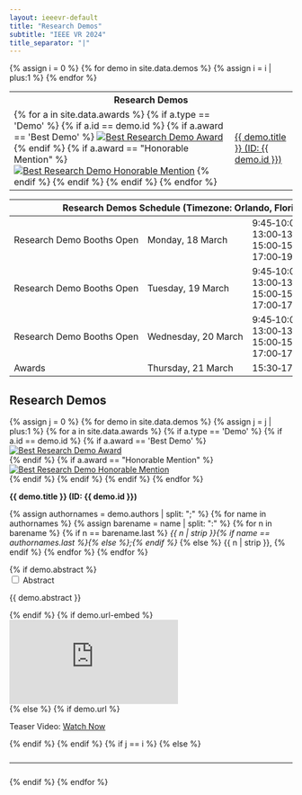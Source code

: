 ```yaml
---
layout: ieeevr-default
title: "Research Demos"
subtitle: "IEEE VR 2024"
title_separator: "|"
---
```


<div>
    <table class="styled-table">
        <tr>
            <th colspan="2">Research Demos</th>
        </tr>        
        {% assign i = 0 %}
        {% for demo in site.data.demos %}
            {% assign i = i | plus:1 %}
            <tr>
                <td>
                    {% for a in site.data.awards %}  
                        {% if a.type == 'Demo' %}
                            {% if a.id == demo.id %}
                                {% if a.award == 'Best Demo' %}
                                    <a href="{{ "/awards/conference-awards" | relative_url }}#demo-best"><img src= "{{ "/assets/images/awards/best.png" | relative_url }}" title="Best Research Demo Award" alt="Best Research Demo Award"></a>
                                {% endif %}                                                    
                                {% if a.award == "Honorable Mention" %}
                                    <a href="{{ "/awards/conference-awards" | relative_url }}#demo-honorable"><img src= "{{ "/assets/images/awards/hm.png" | relative_url }}" title="Best Research Demo Honorable Mention" alt="Best Research Demo Honorable Mention"></a>
                                {% endif %}
                            {% endif %}
                        {% endif %}
                    {% endfor %}
                </td>
                <td class="medLarge"><a href="#{{ demo.id }}">{{ demo.title }} (ID:&nbsp;{{ demo.id }})</a></td>
            </tr>
        {% endfor %}
    </table>
</div>
<p>
    <table class="program-table">
        <thead>
            <tr>
                <th colspan="4">Research&nbsp;Demos&nbsp;Schedule (Timezone: Orlando, Florida USA UTC-4)</th>
            </tr>
        </thead>
        <tbody> 
             <tr>
                <td>Research&nbsp;Demo&nbsp;Booths&nbsp;Open</td>
                <td>Monday,&nbsp;18&nbsp;March</td>                
                <td>9:45&#8209;10:00, 13:00&#8209;13:30, 15:00&#8209;15:30, 17:00&#8209;19:00</td>       
                <td>Sorcerer's&nbsp;Apprentice Ballroom</td>  
            </tr>            
             <tr>
                <td>Research&nbsp;Demo&nbsp;Booths&nbsp;Open</td>
                <td>Tuesday,&nbsp;19&nbsp;March</td>                
                <td>9:45&#8209;10:00, 13:00&#8209;13:30, 15:00&#8209;15:30, 17:00&#8209;17:30</td>       
                <td>Sorcerer's&nbsp;Apprentice Ballroom</td>  
            </tr>
            <tr>
                <td>Research&nbsp;Demo&nbsp;Booths&nbsp;Open</td>
                <td>Wednesday,&nbsp;20&nbsp;March</td>                
                <td>9:45&#8209;10:00, 13:00&#8209;13:30, 15:00&#8209;15:30, 17:00&#8209;17:30</td>       
                <td>Sorcerer's&nbsp;Apprentice Ballroom</td>  
            </tr>
            <tr>
                <td>Awards</td>
                <td>Thursday,&nbsp;21&nbsp;March</td>                
                <td>15:30&#8209;17:00</td>       
                <td>Fantasia Ballroom&nbsp;H</td>  
            </tr>
        </tbody>
    </table>
</p>
<h2>Research Demos</h2>
<div>
    {% assign j = 0 %}
    {% for demo in site.data.demos %}
        {% assign j = j | plus:1 %}
        {% for a in site.data.awards %}  
            {% if a.type == 'Demo' %}
                {% if a.id == demo.id %}
                    {% if a.award == 'Best Demo' %}
                        <div class="align-left"><a href="{{ "/awards/conference-awards" | relative_url }}#demo-best"><img src= "{{ "/assets/images/awards/best.png" | relative_url }}" title="Best Research Demo Award" alt="Best Research Demo Award"></a></div>
                    {% endif %}                                                    
                    {% if a.award == "Honorable Mention" %}
                        <div class="align-left"><a href="{{ "/awards/conference-awards" | relative_url }}#demo-honorable"><img src= "{{ "/assets/images/awards/hm.png" | relative_url }}" title="Best Research Demo Honorable Mention" alt="Best Research Demo Honorable Mention"></a></div>
                    {% endif %}
                {% endif %}
            {% endif %}
        {% endfor %}
        <p class="medLarge" id="{{ demo.id }}" style="margin-bottom: 0.3em;">
            <strong>{{ demo.title }} (ID:&nbsp;{{ demo.id }})</strong>
        </p>
        <p class="font_70" >        
            {% assign authornames = demo.authors | split: ";" %}
            {% for name in authornames %}
                {% assign barename = name | split: ":" %}
                {% for n in barename %}
                    {% if n == barename.last %}
                        <i>{{ n | strip }}{% if name == authornames.last %}{% else %};{% endif %}</i>
                    {% else %}                            
                        <span class="bold">{{ n | strip }},</span>
                    {% endif %}
                {% endfor %} 
            {% endfor %}
        </p>
        {% if demo.abstract %}
            <div id="{{ demo.id }}" class="wrap-collabsible"> <input id="collapsible{{ demo.id }}" class="toggle" type="checkbox"> <label for="collapsible{{ demo.id }}" class="lbl-toggle">Abstract</label>
                <div class="collapsible-content">
                    <div class="content-inner">
                        <p>{{ demo.abstract }}</p>
                    </div>
                </div>
            </div>
        {% endif %}
        {% if demo.url-embed %}
            <div class="video-container">
                <iframe src="https://www.youtube.com/embed/{{ demo.url-embed }}" frameborder="0" allow="accelerometer; autoplay; encrypted-media; gyroscope; picture-in-picture" allowfullscreen></iframe>
            </div>
        {% else %}
            {% if demo.url %}
                <p>Teaser Video: <a href="{{ demo.url }}" target="_blank">Watch Now</a></p>
            {% endif %}
        {% endif %}
        {% if j == i %}
        {% else %}
            <hr style="margin: 25px 0 25px 0;">
        {% endif %}
    {% endfor %}
</div>



